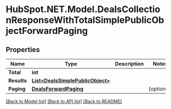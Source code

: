 # HubSpot.NET.Model.DealsCollectionResponseWithTotalSimplePublicObjectForwardPaging

## Properties

Name | Type | Description | Notes
------------ | ------------- | ------------- | -------------
**Total** | **int** |  | 
**Results** | [**List&lt;DealsSimplePublicObject&gt;**](DealsSimplePublicObject.md) |  | 
**Paging** | [**DealsForwardPaging**](DealsForwardPaging.md) |  | [optional] 

[[Back to Model list]](../README.md#documentation-for-models) [[Back to API list]](../README.md#documentation-for-api-endpoints) [[Back to README]](../README.md)

